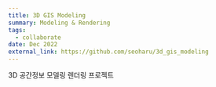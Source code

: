 ```yaml
---
title: 3D GIS Modeling
summary: Modeling & Rendering 
tags:
  - collaborate
date: Dec 2022
external_link: https://github.com/seoharu/3d_gis_modeling
---
```


<span class="justified-text"> 3D 공간정보 모델링 렌더링 프로젝트 </span>